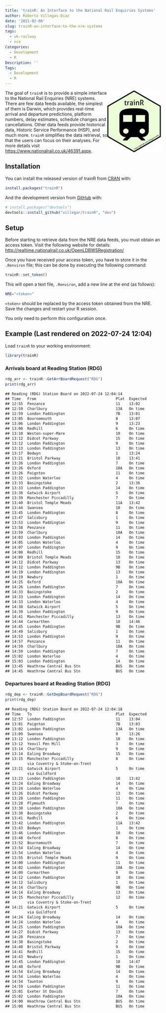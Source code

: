 ```yaml
---
title: 'trainR: An Interface to the National Rail Enquiries Systems'
author: Roberto Villegas-Diaz
date: '2021-02-08'
slug: trainR-an-interface-to-the-nre-systems
tags:
  - uk-railway
  - nre
Categories:
  - Development
  - R
Description: ''
Tags:
  - Development
  - R
---
```


<img src="https://raw.githubusercontent.com/villegar/trainR/main/inst/images/logo.png" alt="logo" align="right" height=200px/>

The goal of `trainR` is to provide a simple interface to the 
National Rail Enquiries (NRE) systems. There are few data feeds 
available, the simplest of them is Darwin, which provides real-time 
arrival and departure predictions, platform numbers, delay estimates, 
schedule changes and cancellations. Other data feeds provide historical 
data, Historic Service Performance (HSP), and much more. `trainR` 
simplifies the data retrieval, so that the users can focus on their 
analyses. For more details visit 
https://www.nationalrail.co.uk/46391.aspx.

## Installation

You can install the released version of trainR from [CRAN](https://CRAN.R-project.org) with:

``` r
install.packages("trainR")
```

And the development version from [GitHub](https://github.com/) with:

``` r
# install.packages("devtools")
devtools::install_github("villegar/trainR", "dev")
```

## Setup
Before starting to retrieve data from the NRE data feeds, you must obtain an access token. 
Visit the following website for details: http://realtime.nationalrail.co.uk/OpenLDBWSRegistration/

Once you have received your access token, you have to store it in the `.Renviron` file; this can be 
done by executing the following command:


```r
trainR::set_token()
```

This will open a text file, `.Renviron`, add a new line at the end (as follows):

```bash
NRE="<token>"
```

`<token>` should be replaced by the access token obtained from the NRE. Save the changes and restart 
your R session.

You only need to perform this configuration once.

## Example (Last rendered on 2022-07-24 12:04)

Load `trainR` to your working environment:

```r
library(trainR)
```

### Arrivals board at Reading Station (RDG)


```r
rdg_arr <- trainR::GetArrBoardRequest("RDG")
print(rdg_arr)
```

```
## Reading (RDG) Station Board on 2022-07-24 12:04:14
## Time   From                                    Plat  Expected
## 12:55  Penzance                                11    13:02
## 12:59  Charlbury                               13A   On time
## 12:59  London Paddington                       7B    13:01
## 13:05  Bournemouth                             8     13:07
## 13:06  London Paddington                       9     13:23
## 13:08  Redhill                                 6     On time
## 13:10  Weston-super-Mare                       10    On time
## 13:12  Didcot Parkway                          15    On time
## 13:12  London Paddington                       9     On time
## 13:13  London Paddington                       13    On time
## 13:17  Bedwyn                                  1     13:24
## 13:21  Bristol Parkway                         10    13:41
## 13:26  London Paddington                       7     On time
## 13:26  Oxford                                  10A   On time
## 13:26  Paignton                                11    On time
## 13:32  London Waterloo                         4     On time
## 13:33  Basingstoke                             2     13:36
## 13:33  London Paddington                       14    On time
## 13:38  Gatwick Airport                         5     On time
## 13:39  Manchester Piccadilly                   7     On time
## 13:40  Bristol Temple Meads                    11A   13:42
## 13:44  Swansea                                 10    On time
## 13:45  London Paddington                       8     On time
## 13:47  Salisbury                               1     On time
## 13:53  London Paddington                       9     On time
## 13:58  Penzance                                11    On time
## 13:59  Charlbury                               10A   On time
## 14:03  London Paddington                       14    On time
## 14:05  London Waterloo                         4     On time
## 14:07  London Paddington                       9     On time
## 14:08  Redhill                                 15    On time
## 14:09  Bristol Temple Meads                    10    On time
## 14:12  Didcot Parkway                          13    On time
## 14:12  London Paddington                       9B    On time
## 14:19  London Paddington                       13    On time
## 14:19  Newbury                                 1     On time
## 14:25  Oxford                                  10A   On time
## 14:26  London Paddington                       7     On time
## 14:33  Basingstoke                             2     On time
## 14:33  London Paddington                       14    On time
## 14:33  London Waterloo                         4     On time
## 14:38  Gatwick Airport                         5     On time
## 14:39  London Paddington                       9     On time
## 14:41  Manchester Piccadilly                   13    On time
## 14:44  Carmarthen                              10    14:46
## 14:45  London Paddington                       9B    On time
## 14:49  Salisbury                               1     On time
## 14:53  London Paddington                       9     On time
## 14:57  Penzance                                11    On time
## 14:59  Charlbury                               10A   On time
## 14:59  London Paddington                       7     On time
## 15:02  London Waterloo                         4     On time
## 15:03  London Paddington                       14    On time
## 13:45  Heathrow Central Bus Stn                BUS   On time
## 14:45  Heathrow Central Bus Stn                BUS   On time
```

### Departures board at Reading Station (RDG)


```r
rdg_dep <- trainR::GetDepBoardRequest("RDG")
print(rdg_dep)
```

```
## Reading (RDG) Station Board on 2022-07-24 12:04:18
## Time   To                                      Plat  Expected
## 12:57  London Paddington                       11    13:04
## 13:01  Paignton                                7B    13:03
## 13:02  London Paddington                       13A   On time
## 13:09  Swansea                                 9     13:26
## 13:12  London Paddington                       10    On time
## 13:12  Yeovil Pen Mill                         3     On time
## 13:14  Charlbury                               9     On time
## 13:14  Ealing Broadway                         15    On time
## 13:15  Manchester Piccadilly                   8     On time
##        via Coventry & Stoke-on-Trent           
## 13:21  Gatwick Airport                         5     On time
##        via Guildford                           
## 13:23  London Paddington                       10    13:42
## 13:24  Ealing Broadway                         14    On time
## 13:24  London Waterloo                         4     On time
## 13:26  Didcot Parkway                          13    On time
## 13:28  London Paddington                       11    On time
## 13:28  Plymouth                                7     On time
## 13:30  London Paddington                       10A   On time
## 13:38  Basingstoke                             2     On time
## 13:41  Redhill                                 6     On time
## 13:42  London Paddington                       11A   13:42
## 13:43  Bedwyn                                  1     On time
## 13:46  London Paddington                       10    On time
## 13:48  Oxford                                  8     On time
## 13:52  Bournemouth                             7     On time
## 13:54  Ealing Broadway                         14    On time
## 13:54  London Waterloo                         4     On time
## 13:55  Bristol Temple Meads                    9     On time
## 14:00  London Paddington                       11    On time
## 14:02  London Paddington                       10A   On time
## 14:09  Carmarthen                              9     On time
## 14:12  London Paddington                       10    On time
## 14:12  Salisbury                               1     On time
## 14:14  Charlbury                               9B    On time
## 14:14  Ealing Broadway                         13    On time
## 14:15  Manchester Piccadilly                   12    On time
##        via Coventry & Stoke-on-Trent           
## 14:21  Gatwick Airport                         5     On time
##        via Guildford                           
## 14:24  Ealing Broadway                         14    On time
## 14:24  London Waterloo                         4     On time
## 14:25  London Paddington                       10A   On time
## 14:27  Didcot Parkway                          13    On time
## 14:28  Penzance                                7     On time
## 14:38  Basingstoke                             2     On time
## 14:40  Bristol Parkway                         9     On time
## 14:41  Redhill                                 15    On time
## 14:43  Newbury                                 1     On time
## 14:45  London Paddington                       10    14:47
## 14:48  Oxford                                  9B    On time
## 14:54  Ealing Broadway                         14    On time
## 14:54  London Waterloo                         4     On time
## 14:54  Taunton                                 9     On time
## 14:59  London Paddington                       11    On time
## 15:01  Exeter St Davids                        7     On time
## 15:02  London Paddington                       10A   On time
## 14:00  Heathrow Central Bus Stn                BUS   On time
## 15:00  Heathrow Central Bus Stn                BUS   On time
```
